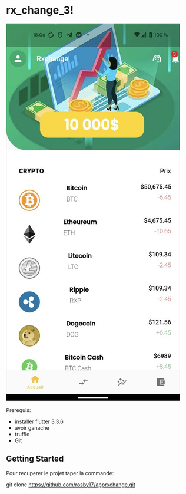 



# rx_change_3!


![alt text](https://github.com/rosby17/apprxchange/blob/master/z_homepage.jpg?raw=true)

Prerequis: 

- installer flutter   3.3.6
- avoir ganache
- truffle
- Git 
## Getting Started
Pour recuperer le projet taper la commande:

git clone https://github.com/rosby17/apprxchange.git


